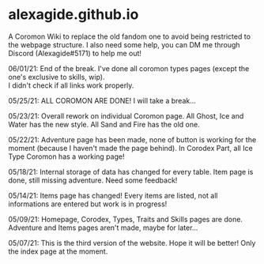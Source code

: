# alexagide.github.io
A Coromon Wiki to replace the old fandom one to avoid being restricted to the webpage structure.
I also need some help, you can DM me through Discord (Alexagide#5171) to help me out!

<p>06/01/21: End of the break. I've done all coromon types pages (except the one's exclusive to skills, wip).<br>
  I didn't check if all links work properly.</p>
  <p>05/25/21: ALL COROMON ARE DONE! I will take a break...</p>
  <p>05/23/21: Overall rework on individual Coromon page. All Ghost, Ice and Water has the new style. All Sand and Fire has the old one.</p>
  <p>05/22/21: Adventure page has been made, none of button is working for the moment (because I haven't made the page behind). In Corodex Part, all Ice Type Coromon has a working page!</p>
  <p>05/18/21: Internal storage of data has changed for every table. Item page is done, still missing adventure. Need some feedback!</p>
  <p>05/14/21: Items page has changed! Every items are listed, not all informations are entered but work is in progress!</p>
  <p>05/09/21: Homepage, Corodex, Types, Traits and Skills pages are done. Adventure and Items pages aren't made, maybe for later...</p>
  <p>05/07/21: This is the third version of the website. Hope it will be better! Only the index page at the moment.</p>
